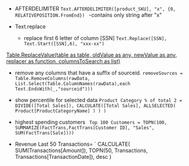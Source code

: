 - AFTERDELIMITER
`Text.AFTERDELIMITER([product_SKU], "x", {0, RELATIVEPOSITION.FromEnd})
`
    -contains only string after "x"

- Text.replace
    - replace first 6 letter of column [SSN]
`Text.Replace([SSN], Text.Start([SSN],6), "xxx-xx")`

[Table.ReplaceValue(table as table, oldValue as any, newValue as any, replacer as function, columnsToSearch as list)](https://docs.microsoft.com/en-us/powerquery-m/table-replacevalue)

- remove any columns that have a suffix of sourceid.
`removeSources = Table.RemoveColumns(rawData, List.Select(Table.ColumnNames(rawData),each Text.EndsWith(_,"sourceid")))`

- show percentile for selected data
`Product Category % of total 2 = 
    DIVIDE([Total Sales]),
        CALCULATE([Total Sales],
            ALLSELECTED(
                Product[ProductCategoryName]
            )
        )
    )`

- highest spending customers
` Top 100 Customers = TOPN(100, SUMMARIZE(FactTrans,FactTrans[Customer ID], "Sales", SUM(FactTrans[Sale])))`

- Revenue Last 50 Transactions= 
    ` CALCULATE(
        SUM(Transactions[Amount]),
        TOPN(50, Transactions, Transactions[TransactionDate]),
        desc
    )